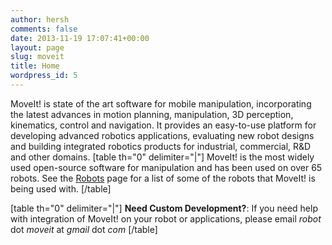 ```yaml
---
author: hersh
comments: false
date: 2013-11-19 17:07:41+00:00
layout: page
slug: moveit
title: Home
wordpress_id: 5
---
```


MoveIt! is state of the art software for mobile manipulation, incorporating the latest advances in motion planning, manipulation, 3D perception, kinematics, control and navigation. It provides an easy-to-use platform for developing advanced robotics applications, evaluating new robot designs and building integrated robotics products for industrial, commercial, R&D and other domains.
[table th="0" delimiter="|"]
MoveIt! is the most widely used open-source software for manipulation and has been used on over 65 robots. See the [Robots](robots) page for a list of some of the robots that MoveIt! is being used with.
[/table]



[table th="0" delimiter="|"]
**Need Custom Development?**: If you need help with integration of MoveIt! on your robot or applications, please email _robot_ dot _moveit_ at _gmail_ dot _com_
[/table] 
